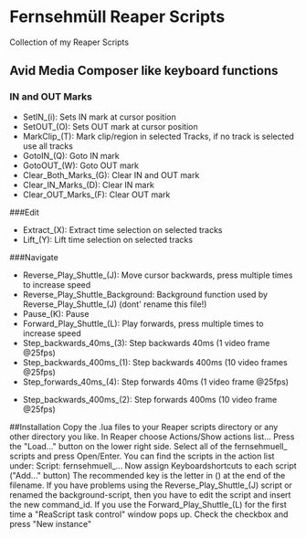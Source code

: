 # Fernsehmüll Reaper Scripts
Collection of my Reaper Scripts

## Avid Media Composer like keyboard functions
### IN and OUT Marks
* SetIN_(i): Sets IN mark at cursor position
* SetOUT_(O): Sets OUT mark at cursor position 
* MarkClip_(T): Mark clip/region in selected Tracks, if no track is selected use all tracks
* GotoIN_(Q): Goto IN mark
* GotoOUT_(W): Goto OUT mark
* Clear_Both_Marks_(G): Clear IN and OUT mark
* Clear_IN_Marks_(D): Clear IN mark
* Clear_OUT_Marks_(F): Clear OUT mark

###Edit
* Extract_(X): Extract time selection on selected tracks
* Lift_(Y): Lift time selection on selected tracks

###Navigate
* Reverse_Play_Shuttle_(J): Move cursor backwards, press multiple times to increase speed
* Reverse_Play_Shuttle_Background: Background function used by Reverse_Play_Shuttle_(J) (dont' rename this file!) 
* Pause_(K): Pause
* Forward_Play_Shuttle_(L): Play forwards, press multiple times to increase speed
* Step_backwards_40ms_(3): Step backwards 40ms (1 video frame @25fps)
* Step_backwards_400ms_(1): Step backwards 400ms (10 video frames @25fps)
* Step_forwards_40ms_(4): Step forwards 40ms (1 video frame @25fps)
+ Step_backwards_400ms_(2): Step forwards 400ms (10 video frame @25fps)

##Installation
Copy the .lua files to your Reaper scripts directory or any other directory you like. In Reaper choose Actions/Show actions list...
Press the "Load..." button on the lower right side. Select all of the fernsehmuell_ scripts and press Open/Enter.
You can find the scripts in the action list under: Script: fernsehmuell_... Now assign Keyboardshortcuts to each script ("Add..." button)
The recommended key is the letter in () at the end of the filename.
If you have problems using the Reverse_Play_Shuttle_(J) script or renamed the background-script, then you have to edit the script and insert the new command_id. 
If you use the Forward_Play_Shuttle_(L) for the first time a "ReaScript task control" window pops up. Check the checkbox and press "New instance"
